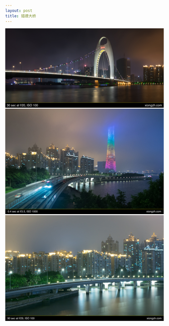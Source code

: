 ```yaml
---
layout: post
title: 猎德大桥
---
```


![猎德大桥 1/3](https://github.com/comacros/comacros.github.io/raw/master/images/DSC_5786.jpg)
![猎德大桥 2/3](https://github.com/comacros/comacros.github.io/raw/master/images/DSC_5813.JPG)
![猎德大桥 3/3](https://github.com/comacros/comacros.github.io/raw/master/images/DSC_5856.JPG)